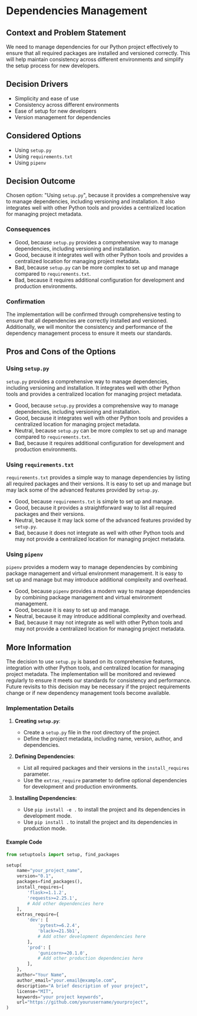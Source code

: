 # Dependencies Management

## Context and Problem Statement

We need to manage dependencies for our Python project effectively to ensure that all required packages are installed and versioned correctly. This will help maintain consistency across different environments and simplify the setup process for new developers.

## Decision Drivers

* Simplicity and ease of use
* Consistency across different environments
* Ease of setup for new developers
* Version management for dependencies

## Considered Options

* Using `setup.py`
* Using `requirements.txt`
* Using `pipenv`

## Decision Outcome

Chosen option: "Using `setup.py`", because it provides a comprehensive way to manage dependencies, including versioning and installation. It also integrates well with other Python tools and provides a centralized location for managing project metadata.

### Consequences

* Good, because `setup.py` provides a comprehensive way to manage dependencies, including versioning and installation.
* Good, because it integrates well with other Python tools and provides a centralized location for managing project metadata.
* Bad, because `setup.py` can be more complex to set up and manage compared to `requirements.txt`.
* Bad, because it requires additional configuration for development and production environments.

### Confirmation

The implementation will be confirmed through comprehensive testing to ensure that all dependencies are correctly installed and versioned. Additionally, we will monitor the consistency and performance of the dependency management process to ensure it meets our standards.

## Pros and Cons of the Options

### Using `setup.py`

`setup.py` provides a comprehensive way to manage dependencies, including versioning and installation. It integrates well with other Python tools and provides a centralized location for managing project metadata.

* Good, because `setup.py` provides a comprehensive way to manage dependencies, including versioning and installation.
* Good, because it integrates well with other Python tools and provides a centralized location for managing project metadata.
* Neutral, because `setup.py` can be more complex to set up and manage compared to `requirements.txt`.
* Bad, because it requires additional configuration for development and production environments.

### Using `requirements.txt`

`requirements.txt` provides a simple way to manage dependencies by listing all required packages and their versions. It is easy to set up and manage but may lack some of the advanced features provided by `setup.py`.

* Good, because `requirements.txt` is simple to set up and manage.
* Good, because it provides a straightforward way to list all required packages and their versions.
* Neutral, because it may lack some of the advanced features provided by `setup.py`.
* Bad, because it does not integrate as well with other Python tools and may not provide a centralized location for managing project metadata.

### Using `pipenv`

`pipenv` provides a modern way to manage dependencies by combining package management and virtual environment management. It is easy to set up and manage but may introduce additional complexity and overhead.

* Good, because `pipenv` provides a modern way to manage dependencies by combining package management and virtual environment management.
* Good, because it is easy to set up and manage.
* Neutral, because it may introduce additional complexity and overhead.
* Bad, because it may not integrate as well with other Python tools and may not provide a centralized location for managing project metadata.

## More Information

The decision to use `setup.py` is based on its comprehensive features, integration with other Python tools, and centralized location for managing project metadata. The implementation will be monitored and reviewed regularly to ensure it meets our standards for consistency and performance. Future revisits to this decision may be necessary if the project requirements change or if new dependency management tools become available.

### Implementation Details

1. **Creating `setup.py`**:
   - Create a `setup.py` file in the root directory of the project.
   - Define the project metadata, including name, version, author, and dependencies.

2. **Defining Dependencies**:
   - List all required packages and their versions in the `install_requires` parameter.
   - Use the `extras_require` parameter to define optional dependencies for development and production environments.

3. **Installing Dependencies**:
   - Use `pip install -e .` to install the project and its dependencies in development mode.
   - Use `pip install .` to install the project and its dependencies in production mode.

#### Example Code

```python
from setuptools import setup, find_packages

setup(
    name="your_project_name",
    version="0.1",
    packages=find_packages(),
    install_requires=[
        'flask>=1.1.2',
        'requests>=2.25.1',
        # Add other dependencies here
    ],
    extras_require={
        'dev': [
            'pytest>=6.2.4',
            'black>=21.5b1',
            # Add other development dependencies here
        ],
        'prod': [
            'gunicorn>=20.1.0',
            # Add other production dependencies here
        ],
    },
    author="Your Name",
    author_email="your.email@example.com",
    description="A brief description of your project",
    license="MIT",
    keywords="your project keywords",
    url="https://github.com/yourusername/yourproject",
)
